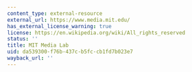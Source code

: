 ```yaml
---
content_type: external-resource
external_url: https://www.media.mit.edu/
has_external_license_warning: true
license: https://en.wikipedia.org/wiki/All_rights_reserved
status: ''
title: MIT Media Lab
uid: da539300-f76b-437c-b5fc-cb1fd7b023e7
wayback_url: ''
---
```


